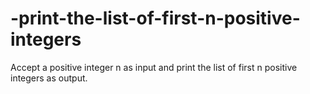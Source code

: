 # -print-the-list-of-first-n-positive-integers

Accept a positive integer n as input and print the list of first n positive integers as output.
